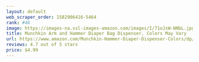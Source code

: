 ```yaml
---
layout: default 
﻿web_scraper_order: 1582906416-5464
rank: #46
image: https://images-na.ssl-images-amazon.com/images/I/71oJsW-NNbL.jpg
title: Munchkin Arm and Hammer Diaper Bag Dispenser, Colors May Vary
url: https://www.amazon.com/Munchkin-Hammer-Diaper-Dispenser-Colors/dp/B001QKDI48/ref=zg_mw_baby-products_46?_encoding=UTF8&psc=1&refRID=H8PZBTHGT35TKAKMD83D
reviews: 4.7 out of 5 stars
price: $4.99 
---
```

